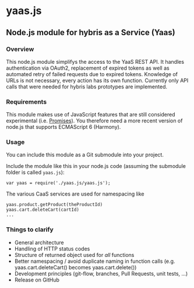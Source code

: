 # yaas.js
## Node.js module for hybris as a Service (Yaas)

### Overview
This node.js module simplifys the access to the YaaS REST API. It handles authentication via OAuth2, replacement of expired tokens as well as automated retry of failed requests due to expired tokens. Knowledge of URLs is not necessary, every action has its own function. Currently only API calls that were needed for hybris labs prototypes are implemented.

### Requirements
This module makes use of JavaScript features that are still considered experimental (i.e. [Promises](https://developer.mozilla.org/de/docs/Web/JavaScript/Reference/Global_Objects/Promise)). You therefore need a more recent version of node.js that supports ECMAScript 6 (Harmony).

### Usage
You can include this module as a Git submodule into your project. 

Include the module like this in your node.js code (assuming the submodule folder is called `yaas.js`):

	var yaas = require('./yaas.js/yaas.js');

The various CaaS services are used for namespacing like

	yaas.product.getProduct(theProductId)
	yaas.cart.deleteCart(cartId)
	...

### Things to clarify
* General architecture
* Handling of HTTP status codes
* Structure of returned object used for *all* functions
* Better namespacing / avoid duplicate naming in function calls (e.g. yaas.cart.deleteCart() becomes yaas.cart.delete())
* Development principles (git-flow, branches, Pull Requests, unit tests, ...)
* Release on GitHub